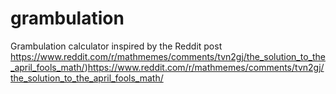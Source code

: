 # grambulation
Grambulation calculator inspired by the Reddit post
https://www.reddit.com/r/mathmemes/comments/tvn2gj/the_solution_to_the_april_fools_math/)https://www.reddit.com/r/mathmemes/comments/tvn2gj/the_solution_to_the_april_fools_math/
